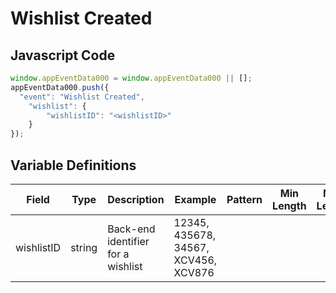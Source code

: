 # Wishlist Created

### 

## Javascript Code
```js
window.appEventData000 = window.appEventData000 || [];
appEventData000.push({
  "event": "Wishlist Created",
    "wishlist": {
        "wishlistID": "<wishlistID>"
    }
});
```

## Variable Definitions

|Field|Type|Description|Example|Pattern|Min Length|Max Length|Minimum|Maximum|Multiple Of|
| --- | --- | --- | --- | --- | --- | --- | --- | --- | --- |
|wishlistID|string|Back-end identifier for a wishlist|12345, 435678, 34567, XCV456, XCV876|||||||




